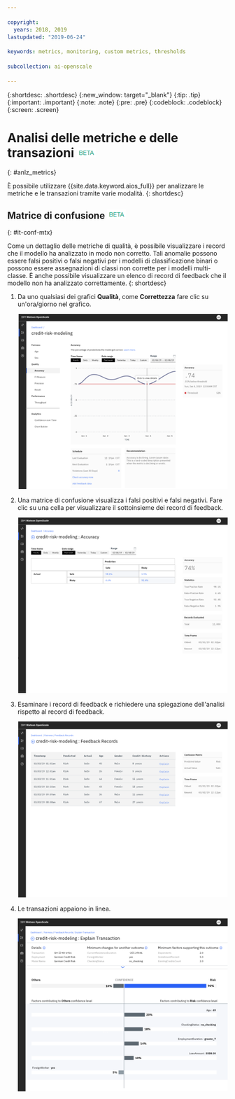 ```yaml
---

copyright:
  years: 2018, 2019
lastupdated: "2019-06-24"

keywords: metrics, monitoring, custom metrics, thresholds

subcollection: ai-openscale

---
```


{:shortdesc: .shortdesc}
{:new_window: target="_blank"}
{:tip: .tip}
{:important: .important}
{:note: .note}
{:pre: .pre}
{:codeblock: .codeblock}
{:screen: .screen}

# Analisi delle metriche e delle transazioni ![tag beta](images/beta.png)
{: #anlz_metrics}

È possibile utilizzare {{site.data.keyword.aios_full}} per analizzare le metriche e le transazioni tramite varie modalità.
{: shortdesc}

## Matrice di confusione ![tag beta](images/beta.png)
{: #it-conf-mtx}

Come un dettaglio delle metriche di qualità, è possibile visualizzare i record che il modello ha analizzato in modo non corretto. Tali anomalie possono essere falsi positivi o falsi negativi per i modelli di classificazione binari o possono essere assegnazioni di classi non corrette per i modelli multi-classe. È anche possibile visualizzare un elenco di record di feedback che il modello non ha analizzato correttamente.
{: shortdesc}

1. Da uno qualsiasi dei grafici **Qualità**, come **Correttezza** fare clic su un'ora/giorno nel grafico.
    
    ![Elenco transazioni distorte](images/Confusion_Matrix_040819.004.png)

1. Una matrice di confusione visualizza i falsi positivi e falsi negativi. Fare clic su una cella per visualizzare il sottoinsieme dei record di feedback.

    ![Elenco transazioni distorte](images/Confusion_Matrix_040819.005.png)

1. Esaminare i record di feedback e richiedere una spiegazione dell'analisi rispetto al record di feedback.

    ![Elenco transazioni distorte](images/Confusion_Matrix_040819.006.png)

1. Le transazioni appaiono in linea.

    ![Elenco transazioni distorte](images/Confusion_Matrix_040819.007.png)

